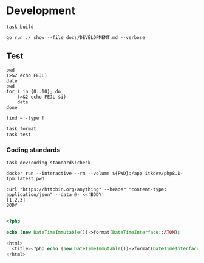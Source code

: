 # Development

```shell name=build
task build
```

```shell name=run
go run ./ show --file docs/DEVELOPMENT.md --verbose
```

## Test

``` shell name=test
pwd
(>&2 echo FEJL)
date
pwd
for i in {0..10}; do
    (>&2 echo FEJL $i)
    date
done
```

``` shell name=long-running-test
find ~ -type f
```

``` php a=b c=d
task format
task test
```

### Coding standards

```shell name=coding-standards-markdown
task dev:coding-standards:check
```

```shell name=tty-test
docker run --interactive --rm --volume ${PWD}:/app itkdev/php8.1-fpm:latest pwd
```

``` shell name=curl
curl "https://httpbin.org/anything" --header "content-type: application/json" --data @- <<'BODY'
[1,2,3]
BODY
```

``` shell name=empty
```

```php name=php
<?php

echo (new DateTimeImmutable())->format(DateTimeInterface::ATOM);
```

```php name=php-html
<html>
  <title><?php echo (new DateTimeImmutable())->format(DateTimeInterface::ATOM); ?></title>
</html>
```
